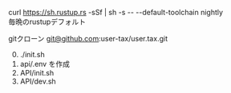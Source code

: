 curl https://sh.rustup.rs -sSf | sh -s -- --default-toolchain nightly<br>毎晩のrustupデフォルト

gitクローン git@github.com:user-tax/user.tax.git

0. ./init.sh
1. api/.env を作成
2. API/init.sh
3. API/dev.sh